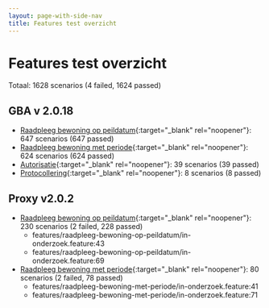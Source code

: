 ```yaml
---
layout: page-with-side-nav
title: Features test overzicht
---
```

# Features test overzicht

Totaal: 1628 scenarios (4 failed, 1624 passed)

## GBA v    2.0.18

- [Raadpleeg bewoning op peildatum](./test-report-raadpleeg-bewoning-op-peildatum-gba.html){:target="_blank" rel="noopener"}: 647 scenarios (647 passed)
- [Raadpleeg bewoning met periode](./test-report-raadpleeg-bewoning-met-periode-gba.html){:target="_blank" rel="noopener"}: 624 scenarios (624 passed)
- [Autorisatie](./test-report-autorisatie-gba.html){:target="_blank" rel="noopener"}: 39 scenarios (39 passed)
- [Protocollering](./test-report-protocollering-gba.html){:target="_blank" rel="noopener"}: 8 scenarios (8 passed)


## Proxy v2.0.2

- [Raadpleeg bewoning op peildatum](./test-report-raadpleeg-bewoning-op-peildatum.html){:target="_blank" rel="noopener"}: 230 scenarios (2 failed, 228 passed)
    - features/raadpleeg-bewoning-op-peildatum/in-onderzoek.feature:43
    - features/raadpleeg-bewoning-op-peildatum/in-onderzoek.feature:69
- [Raadpleeg bewoning met periode](./test-report-raadpleeg-bewoning-met-periode.html){:target="_blank" rel="noopener"}: 80 scenarios (2 failed, 78 passed)
    - features/raadpleeg-bewoning-met-periode/in-onderzoek.feature:41
    - features/raadpleeg-bewoning-met-periode/in-onderzoek.feature:71

